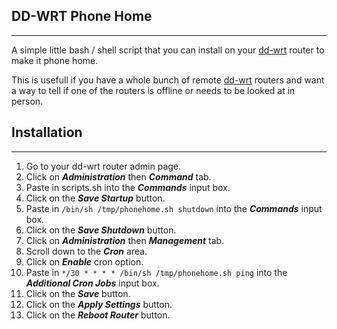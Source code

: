 ## DD-WRT Phone Home
---

A simple little bash / shell script that you can install on your [dd-wrt](https://dd-wrt.com/) router to make it phone home.

This is usefull if you have a whole bunch of remote [dd-wrt](https://dd-wrt.com/) routers and want a way to tell if one of the routers is offline or needs to be looked at in person.

## Installation
---
 1. Go to your dd-wrt router admin page.
 2. Click on ***Administration*** then ***Command*** tab.
 3. Paste in scripts.sh into the ***Commands*** input box.
 4. Click on the ***Save Startup*** button.
 5. Paste in ```/bin/sh /tmp/phonehome.sh shutdown``` into the ***Commands*** input box.
 6. Click on the ***Save Shutdown*** button.
 7. Click on ***Administration*** then ***Management*** tab.
 8. Scroll down to the ***Cron*** area.
 9. Click on ***Enable*** cron option.
 10. Paste in ```*/30 * * * * /bin/sh /tmp/phonehome.sh ping``` into the ***Additional Cron Jobs*** input box.
 11. Click on the ***Save*** button.
 12. Click on the ***Apply Settings*** button.
 13. Click on the ***Reboot Router*** button.
 
 
